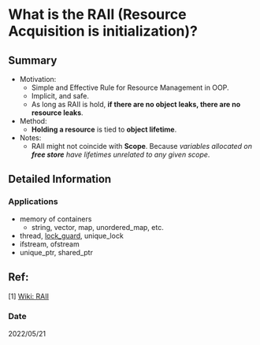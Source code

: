 # What is the RAII (Resource Acquisition is initialization)?

## Summary
- Motivation:
    - Simple and Effective Rule for Resource Management in OOP.  
    - Implicit, and safe.
    - As long as RAII is hold, **if there are no object leaks, there are no resource leaks**.
- Method: 
    - **Holding a resource** is tied to **object lifetime**.
- Notes: 
    - RAII might not coincide with **Scope**. Because *variables allocated on **free store** have lifetimes unrelated to any given scope*. 

## Detailed Information
### Applications
- memory of containers
    - string, vector, map, unordered_map, etc.
- thread, [lock_guard](/4_EfectiveCplusplus/EMC_7_ConcurrencyAPI/ImplementationOf_lock_gurad.md), unique_lock
- ifstream, ofstream
- unique_ptr, shared_ptr

## Ref:
[1] [Wiki: RAII](https://en.wikipedia.org/wiki/Resource_acquisition_is_initialization)

### Date
2022/05/21